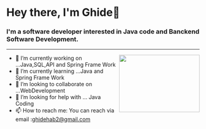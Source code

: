 <h1 align="left"> Hey there, I'm Ghide👋 </h1>



<h3 align="left">  I'm a software developer interested in Java code and Banckend Software Development. </h3>

---

<!-- credits for gif https://gph.is/g/ZWg5jr7 -->
<img align="right" height="150" width="210" src="data.gif">

- 🔭 I’m currently working on ...Java,SQL,API and Spring Frame Work
- 🌱 I’m currently learning ...Java and Spring Frame Work
- 👯 I’m looking to collaborate on ...WebDevelopment
- 🤔 I’m looking for help with ... Java Coding
- 📫 How to reach me: You can reach via email :ghidehab2@gmail.com


